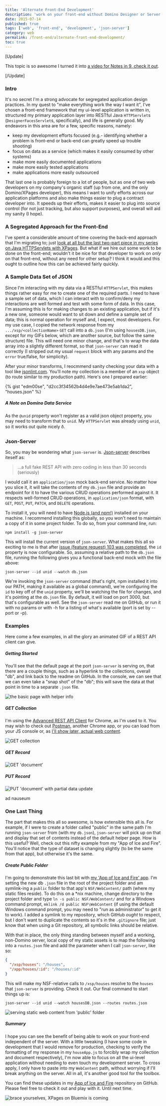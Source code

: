 ```yaml
---
title: 'Alternate Front-End Development'
description: 'work on your front-end without Domino Designer or Server'
date: 2015-07-14
published: true
tags: ['web', 'front-end', 'development', 'json-server']
category: web
permalink: /front-end/alternate-front-end-development/
toc: true
---
```


[Update]

This topic is so awesome I turned it into [a video for Notes in 9, check it out](/self-promotion/ni9-alt-front-end-dev).

[/Update]

### Intro

It's no secret I'm a strong advocate for segregated application design practices. In my quest to "make everything work the way I want it", I've chosen a front-end framework that my ui-level application is written in, structured my primary application layer into RESTful Java `HTTPServlet`s (`DesignerFacesServlet`s, specifically), and life is generally good. My endeavors in this area are for a few, specific reasons, namely:

- keep my development efforts focused (e.g.- identifying whether a problem is front-end or back-end can greatly speed up trouble shooting)
- focus on data as a service (which makes it easily consumed by other systems)
- make more easily documented applications
- make more easily tested applications
- make applications more easily outsourced

That last one is probably foreign to a lot of people, but as one of two web developers on my company's organic staff (up from one, and the only Domino/XPages developer), this means I want to unify efforts across our application platforms and also make things easier to plug a contract developer into. It speeds up their efforts, makes it easier to plug into source control (for not just tracking, but also support purposes), and overall will aid my sanity (I hope).

### A Segregated Approach for the Front-End

I've spent a considerable amount of time covering the back-end approach that I'm migrating to; just [look at all but the last two-part piece in my series on Java HTTPServlets with XPages](/servlet-series/). But what if we hire out some work to be done on the front-end; wouldn't it be nice for that developer to work on _only_ on that front-end, without any need for other setup? I think it would and this ought to outline how this can be achieved fairly quickly.

### A Sample Data Set of JSON

Since I'm interacting with my data via a RESTful `HTTPServlet`, this makes things rather easy for me to create one of the required parts. I need to have a sample set of data, which I can interact with to confirm/deny my interactions are well formed and test with some form of data. In this case, I'm assuming this is for making changes to an existing application, but if it's a new one, someone would want to sit down and define a sample set of data; this is normal operation for myself and, I expect, most developers. For my use case, I copied the network response from my `.../xsp/<collectionName>` `GET` call into a `db.json` (I'm using `housesDB.json`, except for my GIFs below, which are another source, but follow the same structure) file. This will need one minor change, and that's to wrap the data array into a slightly different format, so that `json-server` can read it correctly (I stripped out my usual `request` block with any params and the `error` true/false, for simplicity).

After your minor transforms, I reocmmend sanity checking your data with a tool like [jsonlint.com](https://jsonlint.com/). You'll note my collection is a member of an `xsp` object (to route similar to my production path). Here's one I prepared earlier:

{% gist "edm00se", "d2cc3f34562b4d4e9e7ae473e5ab1da2", "houses.json" %}

##### A Note on Domino Data Service

As the `@unid` property won't register as a valid json object property, you may need to transform that to `unid`. My `HTTPServlet` was already using `unid`, so it works out quite nicely ð.

### Json-Server

So, you may be wondering what `json-server` is. [Json-server](https://github.com/typicode/json-server) describes iteself as:

> ...a full fake REST API with zero coding in less than 30 seconds (seriously)

I would call it an `application/json` mock back-end service. No matter how you slice it, it will take the contents of my `db.json` file and provide an endpoint for it to have the various CRUD operations performed against it. It respects well-formed CRUD operations, in `application/json` format, with `GET`, `POST`, `PUT`, `PATCH`, and `DELETE` operations.

To install it, you will need to have [Node.js (and npm!)](https://nodejs.org/) installed on your machine. I recommend installing this globally, so you won't need to maintain a copy of it in some project folder. To do so, from your command line, run:

`npm install -g json-server`

This will install the current version of `json-server`. What makes this all so exciting to me is that after [issue (feature request) 103 was completed](https://github.com/typicode/json-server/issues/103), the `id` property is now configurable. So, assuming a relative path to the `db.json` file, running the following gives you a functional back-end mock with the file above:

`json-server --id unid --watch db.json`

We're invoking the `json-server` command (that's right, npm installed it into our PATH, making it available as a global command), we're configuring the `id` to key off of the `unid` property, we'll be watching the file for changes, and it's pointing at the `db.json` file. By default, it will load on port 3000, but that's configurable as well. See the `json-server` read me on GitHub, or run it with no params or with -h for a listing of what's available (port is set by --port or -p).

### Examples

Here come a few examples, in all the glory an animated GIF of a REST API client can give.

##### Getting Started

You'll see that the default page at the port `json-server` is serving on, that there are a couple things, such as a hyperlink to the collections, overall "db", and link back to the readme on GitHub. In the console, we can see that we can even take a "snap shot" of the "db"; this will save the data at that point in time to a separate `.json` file.

![the basic page with helper info](./images/json-server/basicLoad.png)

##### GET Collection

I'm using the [Advanced REST API Client](https://chrome.google.com/webstore/detail/advanced-rest-client/hgmloofddffdnphfgcellkdfbfbjeloo?hl=en-US) for Chrome, as I'm used to it. You may wish to check out [Postman](https://chrome.google.com/webstore/detail/postman/fhbjgbiflinjbdggehcddcbncdddomop?hl=en), another Chrome app, or you can load from your JS console or, as [I'll show later, actual web content](#one-last-thing).

![GET collection](./images/json-server/basicCollectionGet.gif)

##### GET Record

![GET 'document'](./images/json-server/basicCollectionGetRecord.gif)

##### PUT Record

![PUT 'document' with partial data update](./images/json-server/basicCollectionPutRecord.gif)

ad nauseum

### One Last Thing

The part that makes this all so awesome, is how extensible this all is. For example, if I were to create a folder called "public" in the same path I'm running `json-server` from (with my `db.json`), `json-server` will pick up on that and display that set of contents instead of the default helper page. How is this useful? Well, check out this nifty example from my "App of Ice and Fire". You'll notice that the type of dataset is changing slightly (to be the same from that app), but otherwise it's the same.

##### Create Public Folder

I'm going to demonstrate this last bit with [my 'App of Ice and Fire' app](https://edm00se.github.io/AnAppOfIceAndFire). I'm setting the new db `.json` file in the root of the project folder and am symlink-ing a `public` folder to that app's `NSF/WebContent/` path (where my static files reside). To do this on a \*nix machine, change directory to the project folder and type `ln -s public NSF/WebContent/` and for a Windows command prompt, `mklink /d public NSF\WebContent` (if using the default Windows command prompt, you may need to "run as administrator" to get it to work). I added a symlink to my repository, which GitHub _ought_ to respect, but I don't want to duplicate the contents so it's in the `.gitignore` file; just know that when using a Git repository, all symbolic links should be relative.

With that in place, the only thing standing between myself and a working, non-Domino server, local copy of my static assets is to map the following into a `routes.json` file and add the parameter when I call `json-server`, like so:

```json
{
  "/xsp/houses": "/houses",
  "/xpp/houses/:id": "/houses/:id"
}
```

This will make my NSF-relative calls to `/xsp/houses` resolve to the `houses` that `json-server` is providing. Check it out. Our final command to start things up is:

`json-server --id unid --watch housesDB.json --routes routes.json`

![serving static web content from 'public' folder](./images/json-server/servingStaticWebContent.gif)

##### Summary

I hope you can see the benefit of being able to work on your front-end independent of the server. With a little tweaking (I have some code in development that I would remove for production, checking to verify the formatting of my response in my `houseApp.js` to forcibly wrap my collection and document respectively), I'm now able to focus on all the ui-level application without needing to even touch my development server. To cross apply, I only have to paste into my `WebContent` path, without worrying if I'll break anything on the server. All in all, it's another good tool for the toolbox.

You can find these updates in my [App of Ice and Fire](https://github.com/edm00se/AnAppOfIceAndFire) repository on GitHub. Please feel free to check it out and play with it. Until next time.

![brace yourselves, XPages on Bluemix is coming](./images/brace_XPages_Bluemix.jpg)
